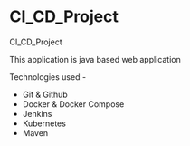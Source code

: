 # CI_CD_Project
CI_CD_Project

This application is java based web application

Technologies used -

* Git & Github
* Docker & Docker Compose
* Jenkins
* Kubernetes
* Maven

